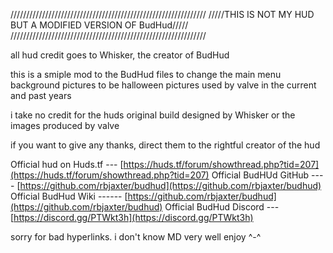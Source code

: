 //////////////////////////////////////////////////////////////
/////THIS IS NOT MY HUD BUT A MODIFIED VERSION OF BudHud/////
//////////////////////////////////////////////////////////////

all hud credit goes to Whisker, the creator of BudHud

this is a smiple mod to the BudHud files to change the main menu background pictures to be halloween
pictures used by valve in the current and past years

i take no credit for the huds original build designed by Whisker or the images produced by valve

if you want to give any thanks, direct them to the rightful creator of the hud

Official hud on Huds.tf --- [https://huds.tf/forum/showthread.php?tid=207](https://huds.tf/forum/showthread.php?tid=207)
Official BudHUd GitHub ---- [https://github.com/rbjaxter/budhud](https://github.com/rbjaxter/budhud)
Official BudHud Wiki ------ [https://github.com/rbjaxter/budhud](https://github.com/rbjaxter/budhud)
Official BudHud Discord --- [https://discord.gg/PTWkt3h](https://discord.gg/PTWkt3h)


sorry for bad hyperlinks. i don't know MD very well
enjoy ^-^